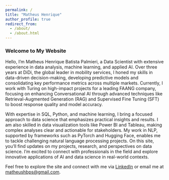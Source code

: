 ```yaml
---
permalink: /
title: "Matheus Henrique"
author_profile: true
redirect_from: 
  - /about/
  - /about.html
---
```


### Welcome to My Website

Hello, I’m Matheus Henrique Batista Palmieri, a Data Scientist with extensive experience in data analysis, machine learning, and applied AI. Over three years at DiDi, the global leader in mobility services, I honed my skills in data-driven decision-making, developing predictive models and consolidating key performance metrics across multiple markets. Currently, I work with Turing on high-impact projects for a leading FAANG company, focusing on enhancing Conversational AI through advanced techniques like Retrieval-Augmented Generation (RAG) and Supervised Fine Tuning (SFT) to boost response quality and model accuracy.

With expertise in SQL, Python, and machine learning, I bring a focused approach to data science that emphasizes practical insights and results. I am also skilled in data visualization tools like Power BI and Tableau, making complex analyses clear and actionable for stakeholders. My work in NLP, supported by frameworks such as PyTorch and Hugging Face, enables me to tackle challenging natural language processing projects. On this site, you’ll find updates on my projects, research, and perspectives on data science. I’m excited to connect with professionals in the field and explore innovative applications of AI and data science in real-world contexts.

Feel free to explore the site and connect with me via [LinkedIn](https://www.linkedin.com/in/matheushbps/) or email me at [matheushbps@gmail.com](mailto:matheushbps@gmail.com).
